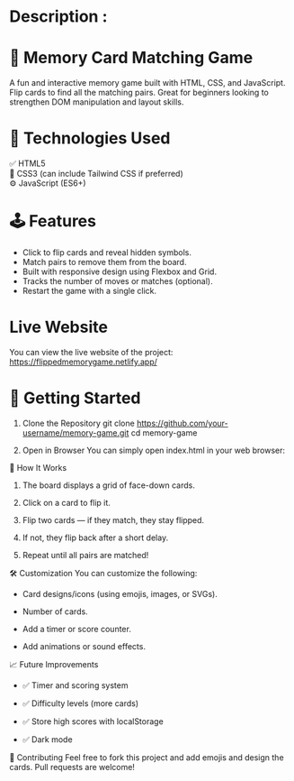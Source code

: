 # Description :
# 🧠 Memory Card Matching Game
A fun and interactive memory game built with HTML, CSS, and JavaScript. Flip cards to find all the matching pairs. Great for beginners looking to strengthen DOM manipulation and layout skills.
 
# 🔧 Technologies Used
✅ HTML5<br>
🎨 CSS3 (can include Tailwind CSS if preferred)<br>
⚙️ JavaScript (ES6+)<br>

# 🕹️ Features
* Click to flip cards and reveal hidden symbols.
* Match pairs to remove them from the board.
* Built with responsive design using Flexbox and Grid.
* Tracks the number of moves or matches (optional).
* Restart the game with a single click.

# Live Website
You can view the live website of the project: https://flippedmemorygame.netlify.app/

# 🚀 Getting Started
1. Clone the Repository
 git clone https://github.com/your-username/memory-game.git
 cd memory-game  

2. Open in Browser
You can simply open index.html in your web browser:

📜 How It Works
1. The board displays a grid of face-down cards.

2. Click on a card to flip it.

3. Flip two cards — if they match, they stay flipped.

4. If not, they flip back after a short delay.

5. Repeat until all pairs are matched!

🛠️ Customization
You can customize the following:

* Card designs/icons (using emojis, images, or SVGs).

* Number of cards.

* Add a timer or score counter.

* Add animations or sound effects.

📈 Future Improvements
* ✅ Timer and scoring system

* ✅ Difficulty levels (more cards)

* ✅ Store high scores with localStorage

* ✅ Dark mode

🤝 Contributing
Feel free to fork this project and add emojis and design the cards. Pull requests are welcome!





